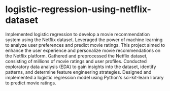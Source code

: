# logistic-regression-using-netflix-dataset 
Implemented logistic regression to develop a movie recommendation system using the Netflix dataset. 
Leveraged the power of machine learning to analyze user preferences and predict movie ratings. 
This project aimed to enhance the user experience and personalize 
movie recommendations on the Netflix platform. Gathered and preprocessed the Netflix dataset, consisting of millions of movie ratings and user profiles. Conducted exploratory data analysis (EDA) to gain
insights into the dataset, identify patterns, and
determine feature engineering strategies. Designed and implemented a logistic regression model
using Python's sci-kit-learn library to predict movie ratings.
